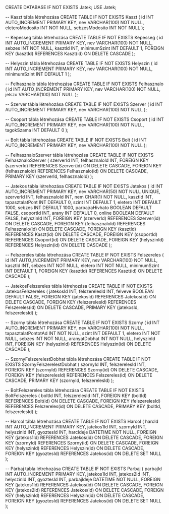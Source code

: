 CREATE DATABASE IF NOT EXISTS Jatek;
USE Jatek;

-- Kaszt tábla létrehozása
CREATE TABLE IF NOT EXISTS Kaszt (
    id INT AUTO_INCREMENT PRIMARY KEY,
    nev VARCHAR(100) NOT NULL,
    eleteroModosito INT NOT NULL,
    sebzesModosito INT NOT NULL
);

-- Kepesseg tábla létrehozása
CREATE TABLE IF NOT EXISTS Kepesseg (
    id INT AUTO_INCREMENT PRIMARY KEY,
    nev VARCHAR(100) NOT NULL,
    sebzes INT NOT NULL,
    kasztId INT,
    minimumSzint INT DEFAULT 1,
    FOREIGN KEY (kasztId) REFERENCES Kaszt(id) ON DELETE CASCADE
);

-- Helyszin tábla létrehozása
CREATE TABLE IF NOT EXISTS Helyszin (
    id INT AUTO_INCREMENT PRIMARY KEY,
    nev VARCHAR(100) NOT NULL,
    minimumSzint INT DEFAULT 1
);

-- Felhasznalo tábla létrehozása
CREATE TABLE IF NOT EXISTS Felhasznalo (
    id INT AUTO_INCREMENT PRIMARY KEY,
    nev VARCHAR(100) NOT NULL,
    jelszo VARCHAR(100) NOT NULL
);

-- Szerver tábla létrehozása
CREATE TABLE IF NOT EXISTS Szerver (
    id INT AUTO_INCREMENT PRIMARY KEY,
    nev VARCHAR(100) NOT NULL
);

-- Csoport tábla létrehozása
CREATE TABLE IF NOT EXISTS Csoport (
    id INT AUTO_INCREMENT PRIMARY KEY,
    nev VARCHAR(100) NOT NULL,
    tagokSzama INT DEFAULT 0
);

-- Bolt tábla létrehozása
CREATE TABLE IF NOT EXISTS Bolt (
    id INT AUTO_INCREMENT PRIMARY KEY,
    nev VARCHAR(100) NOT NULL
);

-- FelhasznaloSzerver tábla létrehozása
CREATE TABLE IF NOT EXISTS FelhasznaloSzerver (
    szerverId INT,
    felhasznaloId INT,
    FOREIGN KEY (szerverId) REFERENCES Szerver(id) ON DELETE CASCADE,
    FOREIGN KEY (felhasznaloId) REFERENCES Felhasznalo(id) ON DELETE CASCADE,
    PRIMARY KEY (szerverId, felhasznaloId)
);

-- Jatekos tábla létrehozása
CREATE TABLE IF NOT EXISTS Jatekos (
    id INT AUTO_INCREMENT PRIMARY KEY,
    nev VARCHAR(50) NOT NULL UNIQUE,
    szerverId INT,
    felhasznaloId INT,
    nem CHAR(1) NOT NULL,
    kasztId INT,
    tapasztalatPont INT DEFAULT 0,
    szint INT DEFAULT 1,
    eletero INT DEFAULT 1000,
    sebzes INT DEFAULT 1000,
    parbajraHivhato BOOLEAN DEFAULT FALSE,
    csoportId INT,
    arany INT DEFAULT 0,
    online BOOLEAN DEFAULT FALSE,
    helyszinId INT,
    FOREIGN KEY (szerverId) REFERENCES Szerver(id) ON DELETE CASCADE,
    FOREIGN KEY (felhasznaloId) REFERENCES Felhasznalo(id) ON DELETE CASCADE,
    FOREIGN KEY (kasztId) REFERENCES Kaszt(id) ON DELETE CASCADE,
    FOREIGN KEY (csoportId) REFERENCES Csoport(id) ON DELETE CASCADE,
    FOREIGN KEY (helyszinId) REFERENCES Helyszin(id) ON DELETE CASCADE
);

-- Felszereles tábla létrehozása
CREATE TABLE IF NOT EXISTS Felszereles (
    id INT AUTO_INCREMENT PRIMARY KEY,
    nev VARCHAR(100) NOT NULL,
    kasztId INT,
    sebzes INT NOT NULL,
    eletero INT NOT NULL,
    minimumSzint INT DEFAULT 1,
    FOREIGN KEY (kasztId) REFERENCES Kaszt(id) ON DELETE CASCADE
);

-- JatekosFelszereles tábla létrehozása
CREATE TABLE IF NOT EXISTS JatekosFelszereles (
    jatekosId INT,
    felszerelesId INT,
    felveve BOOLEAN DEFAULT FALSE,
    FOREIGN KEY (jatekosId) REFERENCES Jatekos(id) ON DELETE CASCADE,
    FOREIGN KEY (felszerelesId) REFERENCES Felszereles(id) ON DELETE CASCADE,
    PRIMARY KEY (jatekosId, felszerelesId)
);

-- Szorny tábla létrehozása
CREATE TABLE IF NOT EXISTS Szorny (
    id INT AUTO_INCREMENT PRIMARY KEY,
    nev VARCHAR(100) NOT NULL,
    tapasztalatPontotAd INT NOT NULL,
    szint INT DEFAULT 1,
    eletero INT NOT NULL,
    sebzes INT NOT NULL,
    aranyatDobhat INT NOT NULL,
    helyszinId INT,
    FOREIGN KEY (helyszinId) REFERENCES Helyszin(id) ON DELETE CASCADE
);

-- SzornyFelszerelestDobhat tábla létrehozása
CREATE TABLE IF NOT EXISTS SzornyFelszerelestDobhat (
    szornyId INT,
    felszerelesId INT,
    FOREIGN KEY (szornyId) REFERENCES Szorny(id) ON DELETE CASCADE,
    FOREIGN KEY (felszerelesId) REFERENCES Felszereles(id) ON DELETE CASCADE,
    PRIMARY KEY (szornyId, felszerelesId)
);

-- BoltFelszereles tábla létrehozása
CREATE TABLE IF NOT EXISTS BoltFelszereles (
    boltId INT,
    felszerelesId INT,
    FOREIGN KEY (boltId) REFERENCES Bolt(id) ON DELETE CASCADE,
    FOREIGN KEY (felszerelesId) REFERENCES Felszereles(id) ON DELETE CASCADE,
    PRIMARY KEY (boltId, felszerelesId)
);

-- Harcol tábla létrehozása
CREATE TABLE IF NOT EXISTS Harcol (
    harcId INT AUTO_INCREMENT PRIMARY KEY,
    jatekos1Id INT,
    szornyId INT,
    helyszinId INT,
    gyoztesId INT,
    harcIdeje DATETIME NOT NULL,
    FOREIGN KEY (jatekos1Id) REFERENCES Jatekos(id) ON DELETE CASCADE,
    FOREIGN KEY (szornyId) REFERENCES Szorny(id) ON DELETE CASCADE,
    FOREIGN KEY (helyszinId) REFERENCES Helyszin(id) ON DELETE CASCADE,
    FOREIGN KEY (gyoztesId) REFERENCES Jatekos(id) ON DELETE SET NULL
);

-- Párbaj tábla létrehozása
CREATE TABLE IF NOT EXISTS Parbaj (
    parbajId INT AUTO_INCREMENT PRIMARY KEY,
    jatekos1Id INT,
    jatekos2Id INT,
    helyszinId INT,
    gyoztesId INT,
    parbajIdeje DATETIME NOT NULL,
    FOREIGN KEY (jatekos1Id) REFERENCES Jatekos(id) ON DELETE CASCADE,
    FOREIGN KEY (jatekos2Id) REFERENCES Jatekos(id) ON DELETE CASCADE,
    FOREIGN KEY (helyszinId) REFERENCES Helyszin(id) ON DELETE CASCADE,
    FOREIGN KEY (gyoztesId) REFERENCES Jatekos(id) ON DELETE SET NULL
);
